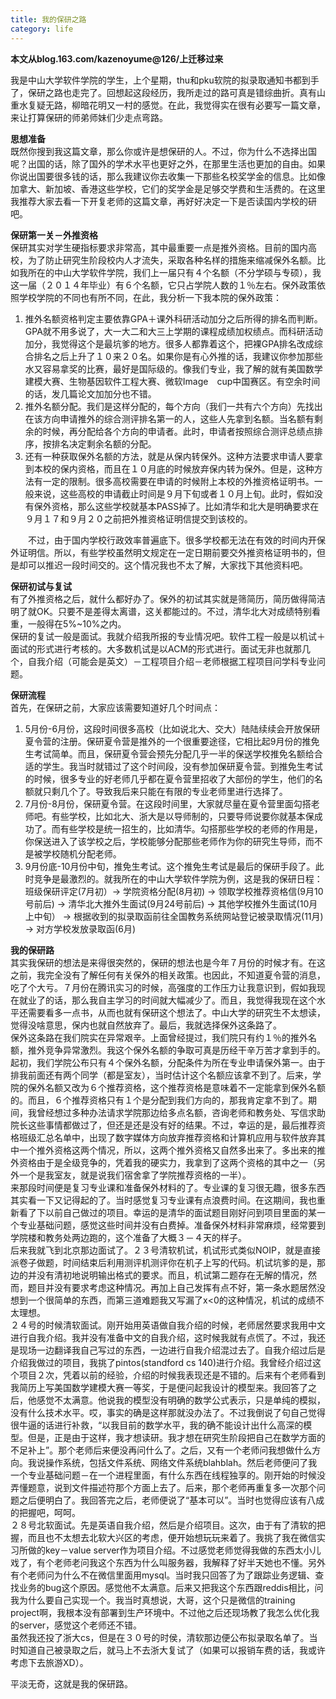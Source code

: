 ```yaml
---
title: 我的保研之路
category: life
---
```


**本文从blog.163.com/kazenoyume@126/上迁移过来**

我是中山大学软件学院的学生，上个星期，thu和pku软院的拟录取通知书都到手了，保研之路也走完了。回想起这段经历，我所走过的路可真是错综曲折。真有山重水复疑无路，柳暗花明又一村的感觉。在此，我觉得实在很有必要写一篇文章，来让打算保研的师弟师妹们少走点弯路。

**思想准备**  
既然你搜到我这篇文章，那么你或许是想保研的人。不过，你为什么不选择出国呢？出国的话，除了国外的学术水平也更好之外，在那里生活也更加的自由。如果你说出国要很多钱的话，那么我建议你去收集一下那些名校奖学金的信息。比如像加拿大、新加坡、香港这些学校，它们的奖学金是足够交学费和生活费的。在这里我推荐大家去看一下开复老师的这篇文章，再好好决定一下是否读国内学校的研吧。

**保研第一关－外推资格**  
保研其实对学生硬指标要求非常高，其中最重要一点是推外资格。目前的国内高校，为了防止研究生阶段校内人才流失，采取各种名样的措施来缩减保外名额。比如我所在的中山大学软件学院，我们上一届只有４个名额（不分学硕与专硕），我这一届（２０１４年毕业）有６个名额，它只占学院人数的１％左右。保外政策依照学校学院的不同也有所不同，在此，我分析一下我本院的保外政策：

1. 推外名额资格判定主要依靠GPA＋课外科研活动加分之后所得的排名而判断。GPA就不用多说了，大一大二和大三上学期的课程成绩加权绩点。而科研活动加分，我觉得这个是最坑爹的地方。很多人都靠着这个，把裸GPA排名改成综合排名之后上升了１０来２０名。如果你是有心外推的话，我建议你参加那些水又容易拿奖的比赛，最好是国际级的。像我们专业，我了解的就有美国数学建模大赛、生物基因软件工程大赛、微软Image　cup中国赛区。有空余时间的话，发几篇论文加加分也不错。
2. 推外名额分配。我们是这样分配的，每个方向（我们一共有六个方向）先找出在该方向申请推外的综合测评排名第一的人，这些人先拿到名额。当名额有剩余的时候，再分配给各个方向的申请者。此时，申请者按照综合测评总绩点排序，按排名决定剩余名额的分配。
3. 还有一种获取保外名额的方法，就是从保内转保外。这种方法要求申请人要拿到本校的保内资格，而且在１０月底的时候放弃保内转为保外。但是，这种方法有一定的限制。很多高校需要在申请的时候附上本校的外推资格证明书。一般来说，这些高校的申请截止时间是９月下旬或者１０月上旬。此时，假如没有保外资格，那么这些学校就基本PASS掉了。比如清华和北大是明确要求在９月１７和９月２０之前把外推资格证明信提交到该校的。

　　不过，由于国内学校行政效率普遍底下。很多学校都无法在有效的时间内开保外证明信。所以，有些学校虽然明文规定在一定日期前要交外推资格证明书的，但是却可以推迟一段时间交的。这个情况我也不太了解，大家找下其他资料吧。

**保研初试与复试**  
有了外推资格之后，就什么都好办了。保外的初试其实就是筛简历，简历做得简洁明了就OK。只要不是差得太离谱，这关都能过的。不过，清华北大对成绩特别看重，一般得在5%~10%之内。  
保研的复试一般是面试。我就介绍我所报的专业情况吧。软件工程一般是以机试＋面试的形式进行考核的。大多数机试是以ACM的形式进行。面试无非也就那几个，自我介绍（可能会是英文）－工程项目介绍－老师根据工程项目问学科专业问题。

**保研流程**  
首先，在保研之前，大家应该需要知道好几个时间点：
1. 5月份-6月份，这段时间很多高校（比如说北大、交大）陆陆续续会开放保研夏令营的注册。保研夏令营是推外的一个很重要途径，它相比起9月份的推免生考试简单。而且，保研夏令营会预先分配几乎一半的保送学校推免名额给合适的学生。我当时就错过了这个时间段，没有参加保研夏令营。到推免生考试的时候，很多专业的好老师几乎都在夏令营里招收了大部份的学生，他们的名额就只剩几个了。导致我后来只能在有限的专业老师里进行选择了。
2. 7月份-8月份，保研夏令营。在这段时间里，大家就尽量在夏令营里面勾搭老师吧。有些学校，比如北大、浙大是以导师制的，只要导师说要你就基本保成功了。而有些学校是统一招生的，比如清华。勾搭那些学校的老师的作用是，你保送进入了该学校之后，学校能够分配那些老师作为你的研究生导师，而不是被学校随机分配老师。
3. 9月份底-10月份中旬，推免生考试。这个推免生考试是最后的保研手段了。此时竞争是最激烈的。就我所在的中山大学软件学院为例，这是我的保研日程：班级保研评定(7月初）-> 学院资格分配(8月初) -> 领取学校推荐资格信(9月10号前后) -> 清华北大推外生面试(9月24号前后) -> 其他学校推外生面试(10月上中旬） -> 根据收到的拟录取函前往全国教务系统网站登记被录取情况(11月) -> 对方学校发放录取函(6月)

**我的保研路**  
其实我保研的想法是来得很突然的，保研的想法也是今年７月份的时候才有。在这之前，我完全没有了解任何有关保外的相关政策。也因此，不知道夏令营的消息，吃了个大亏。７月份在腾讯实习的时候，高强度的工作压力让我意识到，假如我现在就业了的话，那么我自主学习的时间就大幅减少了。而且，我觉得我现在这个水平还需要看多一点书，从而也就有保研这个想法了。中山大学的研究生不太想读，觉得没啥意思，保内也就自然放弃了。最后，我就选择保外这条路了。  
保外这条路在我们院实在异常艰辛。上面曾经提过，我们院只有约１％的推外名额，推外竞争异常激烈。我这个保外名额的争取可真是历经干辛万苦才拿到手的。起初，我们学院公布只有４个保外名额，分配条件为所在专业申请保外第一。由于排我前面还有两个同学（都是室友），当时估计这个名额应该拿不到了。后来，学院的保外名额又改为６个推荐资格，这个推荐资格是意味着不一定能拿到保外名额的。而且，６个推荐资格只有１个是分配到我们方向的，那我肯定拿不到了。期间，我曾经想过多种办法请求学院那边给多点名额，咨询老师和教务处、写信求助院长这些事情都做过了，但还是还是没有好的结果。不过，幸运的是，最后推荐资格班级汇总名单中，出现了数字媒体方向放弃推荐资格和计算机应用与软件放弃其中一个推外资格这两个情况，所以，这两个推外资格又自然多出来了。多出来的推外资格由于是全级竞争的，凭着我的硬实力，我拿到了这两个资格的其中之一（另外一个是我室友，就是说我们宿舍拿了学院推荐资格的一半）。  
来那段时间便是复习专业课和准备保外材料的了。专业课的复习很无趣，很多东西其实看一下又记得起的了。当时感觉复习专业课有点浪费时间。在这期间，我也重新看了下以前自己做过的项目。幸运的是清华的面试题目刚好问到项目里面的某一个专业基础问题，感觉这些时间并没有白费掉。准备保外材料非常麻烦，经常要到学院楼和教务处两边跑的，这个准备了大概３－４天的样子。  
后来我就飞到北京那边面试了。２３号清软机试，机试形式类似NOIP，就是直接派卷子做题，时间结束后利用测评机测评你在机子上写的代码。机试坑爹的是，那边的并没有清初地说明输出格式的要求。而且，机试第二题存在无解的情况，然而，题目并没有要求考虑这种情况。再加上自己发挥有点不好，第一条水题居然没想到一个很简单的东西，而第三道难题我又写漏了x<0的这种情况，机试的成绩不太理想。  
２４号的时候清软面试。刚开始用英语做自我介绍的时候，老师居然要求我用中文进行自我介绍。我并没有准备中文的自我介绍，这时候我就有点慌了。不过，我还是现场一边翻译我自己写过的东西，一边进行自我介绍混过去了。自我介绍过后是介绍我做过的项目，我挑了pintos(standford cs 140)进行介绍。我曾经介绍过这个项目２次，凭着以前的经验，介绍的时候我表现还是不错的。后来有个老师看到我简历上写美国数学建模大赛一等奖，于是便问起我设计的模型来。我回答了之后，他感觉不太满意。他说我的模型没有明确的数学公式表示，只是单纯的模拟，没有什么技术水平。哎，事实的确是这样那就没办法了。不过我倒说了句自己觉得很牛逼的话进行补救，“以我目前的数学水平，我的确不能设计出什么高深的模型。但是，正是由于这样，我才想读研。我才想在研究生阶段把自己在数学方面的不足补上”。那个老师后来便没再问什么了。之后，又有一个老师问我想做什么方向。我说操作系统，包括文件系统、网络文件系统blahblah。然后老师便问了我一个专业基础问题－在一个进程里面，有什么东西在线程独享的。刚开始的时候没弄懂题意，说到文件描述符那个方面上去了。后来，那个老师再重复多一次那个问题之后便明白了。我回答完之后，老师便说了“基本可以”。当时也觉得应该有八成的把握吧，呵呵。  
２８号北软面试。先是英语自我介绍，然后是介绍项目。这次，由于有了清软的把握，而且也不太想去北软大兴区的考虑，便开始想玩玩来着了。我挑了我在微信实习所做的key－value server作为项目介绍。不过感觉老师觉得我做的东西太小儿戏了，有个老师老问我这个东西为什么叫服务器，我解释了好半天她也不懂。另外有个老师问为什么不在微信里面用mysql。当时我只回答了为了跟踪业务逻辑、查找业务的bug这个原因。感觉他不太满意。后来又把我这个东西跟reddis相比，问我为什么要自己实现一个。我当时真想说，大哥，这个只是微信的training project啊，我根本没有部署到生产环境中。不过他之后还现场教了我怎么优化我的server，感觉这个老师还不错。  
虽然我还投了浙大cs，但是在３０号的时侯，清软那边便公布拟录取名单了。当时知道自己被录取之后，就马上不去浙大复试了（如果可以报销车费的话，我或许考虑下去旅游XD）。

平淡无奇，这就是我的保研路。
